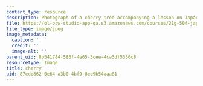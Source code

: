 ```yaml
---
content_type: resource
description: Photograph of a cherry tree accompanying a lesson on Japanese vocabulary.
file: https://ol-ocw-studio-app-qa.s3.amazonaws.com/courses/21g-504-japanese-iv-spring-2009/87ede8620e64a3b04bf98ec9b54aaa81_cherry.jpg
file_type: image/jpeg
image_metadata:
  caption: ''
  credit: ''
  image-alt: ''
parent_uid: 8b541784-586f-4e65-3cee-4ca3df5330c8
resourcetype: Image
title: cherry
uid: 87ede862-0e64-a3b0-4bf9-8ec9b54aaa81
---
```


